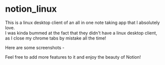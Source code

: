 # notion_linux
This is a linux desktop client of an all in one note taking app that I absolutely love.   
I was kinda bummed at the fact that they didn't have a linux desktop client, as I close my chrome tabs by mistake all the time!

Here are some screenshots - 






Feel free to add more features to it and enjoy the beauty of Notion!
